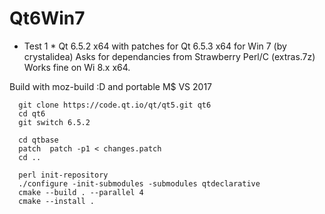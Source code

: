# Qt6Win7

* Test 1 *
Qt 6.5.2 x64 with patches for Qt 6.5.3 x64 for Win 7 (by crystalidea)
Asks for dependancies from Strawberry Perl/C (extras.7z)
Works fine on Wi 8.x x64.

Build with moz-build :D and portable M$ VS 2017

      git clone https://code.qt.io/qt/qt5.git qt6
      cd qt6
      git switch 6.5.2

      cd qtbase
      patch  patch -p1 < changes.patch
      cd ..
  
      perl init-repository
      ./configure -init-submodules -submodules qtdeclarative
      cmake --build . --parallel 4
      cmake --install .
      
      
